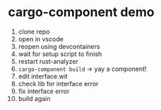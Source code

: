 # cargo-component demo

1. clone repo
2. open in vscode
3. reopen using devcontainers
4. wait for setup script to finish
5. restart rust-analyzer
6. `cargo-component build` -> yay a component!
7. edit interface.wit
8. check lib for interface error
9. fix interface error
10. build again